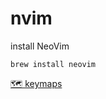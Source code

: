 # nvim

install NeoVim

    brew install neovim
    
[🗺 keymaps](https://github.com/saneDG/nvim/blob/main/lua/keymaps/init.lua)

